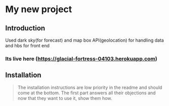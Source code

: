 # My new project

## Introduction

Used dark sky(for forecast) and map box API(geolocation) for handling data and hbs for front end  
### Its live here (https://glacial-fortress-04103.herokuapp.com)

## Installation

> The installation instructions are low priority in the readme and should come at the bottom. The first part answers all their objections and now that they want to use it, show them how.
